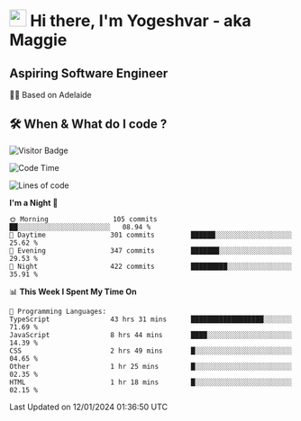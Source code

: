 <h1><img src="https://emojis.slackmojis.com/emojis/images/1531849430/4246/blob-sunglasses.gif?1531849430" width="30"/> Hi there, I'm Yogeshvar - aka Maggie</h1>

## Aspiring Software Engineer
🏂🏻  Based on Adelaide 

## 🛠 When & What do I code ?  

![Visitor Badge](https://visitor-badge.feriirawann.repl.co?username=yogeshvar&repo=yogeshvar&label=Visitors&style=plastic&color=%23457BFF&contentType=svg)

<!--START_SECTION:waka-->
![Code Time](http://img.shields.io/badge/Code%20Time-2%2C560%20hrs%2055%20mins-blue)

![Lines of code](https://img.shields.io/badge/From%20Hello%20World%20I%27ve%20Written-4.0%20million%20lines%20of%20code-blue)

**I'm a Night 🦉** 

```text
🌞 Morning                105 commits         ██░░░░░░░░░░░░░░░░░░░░░░░   08.94 % 
🌆 Daytime                301 commits         ██████░░░░░░░░░░░░░░░░░░░   25.62 % 
🌃 Evening                347 commits         ███████░░░░░░░░░░░░░░░░░░   29.53 % 
🌙 Night                  422 commits         █████████░░░░░░░░░░░░░░░░   35.91 % 
```


📊 **This Week I Spent My Time On** 

```text
💬 Programming Languages: 
TypeScript               43 hrs 31 mins      ██████████████████░░░░░░░   71.69 % 
JavaScript               8 hrs 44 mins       ████░░░░░░░░░░░░░░░░░░░░░   14.39 % 
CSS                      2 hrs 49 mins       █░░░░░░░░░░░░░░░░░░░░░░░░   04.65 % 
Other                    1 hr 25 mins        █░░░░░░░░░░░░░░░░░░░░░░░░   02.35 % 
HTML                     1 hr 18 mins        █░░░░░░░░░░░░░░░░░░░░░░░░   02.15 % 
```


 Last Updated on 12/01/2024 01:36:50 UTC
<!--END_SECTION:waka-->
